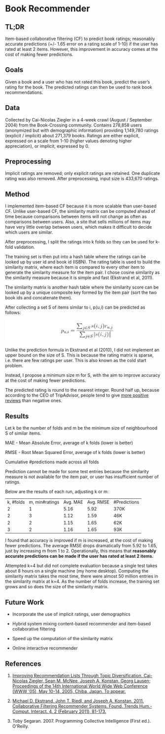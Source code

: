 # Book Recommender

## TL;DR

Item-based collaborative filtering (CF) to predict book ratings; reasonably accurate predictions (+/- 1.65 error on a rating scale of 1-10) if the user has rated at least 2 items. However, this improvement in accuracy comes at the cost of making fewer predictions.

## Goals

Given a book and a user who has not rated this book, predict the user’s rating for the book. The predicted ratings can then be used to rank book recommendations.

## Data

Collected by Cai-Nicolas Ziegler in a 4-week crawl (August / September 2004) from the Book-Crossing community. Contains 278,858 users (anonymized but with demographic information) providing 1,149,780 ratings (explicit / implicit) about 271,379 books. Ratings are either explicit, expressed on a scale from 1-10 (higher values denoting higher appreciation), or implicit, expressed by 0.

## Preprocessing

Implicit ratings are removed; only explicit ratings are retained. One duplicate rating was also removed. After preprocessing, input size is 433,670 ratings.

## Method

I implemented item-based CF because it is more scalable than user-based CF. Unlike user-based CF, the similarity matrix can be computed ahead of time because comparisons between items will not change as often as comparisons between users. Also, a site that sells millions of items may have very little overlap between users, which makes it difficult to decide which users are similar.

After preprocessing, I split the ratings into k folds so they can be used for k-fold validation.

The training set is then put into a hash table where the ratings can be looked up by user id and book id (ISBN). The rating table is used to build the similarity matrix, where each item is compared to every other item to generate the similarity measure for the item pair. I chose cosine similarity as the similarity measure because it is simple and fast (Ekstrand et al, 2011).

The similarity matrix is another hash table where the similarity score can be looked up by a unique composite key formed by the item pair (sort the two book ids and concatenate them).  

After collecting a set S of items similar to i, p(u,i) can be predicted as follows:

![](img/formula.jpg?raw=true)

Unlike the prediction formula in Ekstrand et al (2010), I did not implement an upper bound on the size of S. This is because the rating matrix is sparse, i.e. there are few ratings per user. This is also known as the cold start problem.

Instead, I propose a minimum size m for S, with the aim to improve accuracy at the cost of making fewer predictions.

The predicted rating is round to the nearest integer. Round half up, because according to the CEO of TripAdvisor, people tend to give [more positive reviews](https://www.linkedin.com/pulse/force-good-how-tripadvisor-changed-way-we-travel-steve-kaufer) than negative ones.

 

## Results

Let k be the number of folds and m be the minimum size of neighbourhood S of similar items.

MAE - Mean Absolute Error, average of k folds (lower is better)

RMSE - Root Mean Squared Error, average of k folds (lower is better)

Cumulative #predictions made across all folds

Prediction cannot be made for some test entries because the similarity measure is not available for the item pair, or user has insufficient number of ratings.

Below are the results of each run, adjusting k or m:

<table>
  <tr>
    <td>k, #folds</td>
    <td>m, min#ratings</td>
    <td>Avg. MAE</td>
    <td>Avg. RMSE</td>
    <td>#Predictions</td>
  </tr>
  <tr>
    <td>2</td>
    <td>1</td>
    <td>5.16</td>
    <td>5.92</td>
    <td>370K</td>
  </tr>
  <tr>
    <td>2</td>
    <td>3</td>
    <td>1.12</td>
    <td>1.59</td>
    <td>46K</td>
  </tr>
  <tr>
    <td>2</td>
    <td>2</td>
    <td>1.15</td>
    <td>1.65</td>
    <td>62K</td>
  </tr>
  <tr>
    <td>3</td>
    <td>2</td>
    <td>1.16</td>
    <td>1.65</td>
    <td>93K</td>
  </tr>
</table>


I found that accuracy is improved if m is increased, at the cost of making fewer predictions. The average RMSE drops dramatically from 5.92 to 1.65, just by increasing m from 1 to 2. Operationally, this means that **reasonably accurate predictions can be made if the user has rated at least 2 items.** 

Attempted k=4 but did not complete evaluation because a single test takes about 8 hours on a single machine (my home desktop). Computing the similarity matrix takes the most time, there were almost 50 million entries in the similarity matrix at k=4. As the number of folds increase, the training set grows and so does the size of the similarity matrix.

## Future Work

* Incorporate the use of implicit ratings, user demographics

* Hybrid system mixing content-based recommender and item-based collaborative filtering

* Speed up the computation of the similarity matrix

* Online interactive recommender

## References

1. [Improving Recommendation Lists Through Topic Diversification, Cai-Nicolas Ziegler, Sean M. McNee, Joseph A. Konstan, Georg Lausen; Proceedings of the 14th International World Wide Web Conference (WWW '05), May 10-14, 2005, Chiba, Japan. To appear.](http://www2.informatik.uni-freiburg.de/~cziegler/BX/) 

2. [Michael D. Ekstrand, John T. Riedl, and Joseph A. Konstan. 2011. Collaborative Filtering Recommender Systems. Found. Trends Hum.-Comput. Interact. 4, 2 (February 2011), 81-173.](http://herbrete.vvv.enseirb-matmeca.fr/IR/CF_Recsys_Survey.pdf) 

3. Toby Segaran. 2007. Programming Collective Intelligence (First ed.). O'Reilly.

